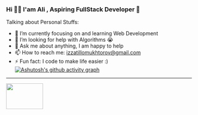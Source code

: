 ### Hi 👋🏽 I'am Ali ,  Aspiring FullStack Developer 🚀


Talking about Personal Stuffs:

- 🌱 I’m currently focusing on and learning Web Development
- 🤔 I’m looking for help with Algorithms 😭
- 💬 Ask me about anything, I am happy to help
- 📫 How to reach me: izzatillomukhtorov@gmail.com
- ⚡ Fun fact: I code to make life easier :)
[![Ashutosh's github activity graph](https://activity-graph.herokuapp.com/graph?username=alimukhtor&bg_color=0d1117&color=4aa6df&line=4aa6df&point=e3f2fd&area=true&hide_border=true)](https://github.com/ashutosh00710/github-readme-activity-graph)

<hr/>
<img src="https://encrypted-tbn0.gstatic.com/images?q=tbn:ANd9GcQ8wh_vrysQFY_0CkcD-e-lYPPHLvsTaXqIGA&usqp=CAU" width="100" height="70"/>

